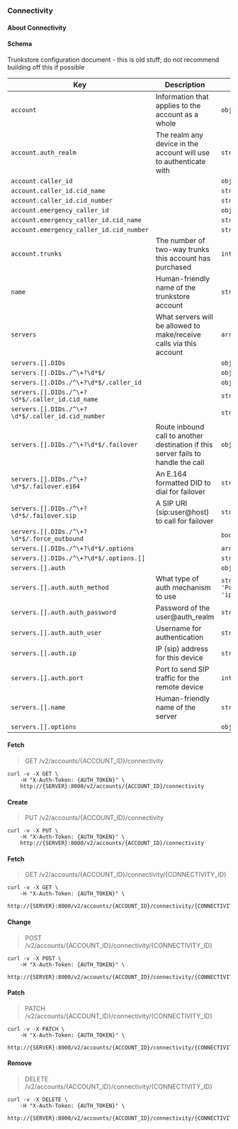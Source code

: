 ### Connectivity

#### About Connectivity

#### Schema

Trunkstore configuration document - this is old stuff; do not recommend building off this if possible

Key | Description | Type | Default | Required
--- | ----------- | ---- | ------- | --------
`account` | Information that applies to the account as a whole | `object` |   | `false`
`account.auth_realm` | The realm any device in the account will use to authenticate with | `string(1..)` |   | `false`
`account.caller_id` |   | `object` |   | `false`
`account.caller_id.cid_name` |   | `string(0..35)` |   | `false`
`account.caller_id.cid_number` |   | `string(0..35)` |   | `false`
`account.emergency_caller_id` |   | `object` |   | `false`
`account.emergency_caller_id.cid_name` |   | `string(0..35)` |   | `false`
`account.emergency_caller_id.cid_number` |   | `string(0..35)` |   | `false`
`account.trunks` | The number of two-way trunks this account has purchased | `integer` |   | `false`
`name` | Human-friendly name of the trunkstore account | `string` |   | `false`
`servers` | What servers will be allowed to make/receive calls via this account | `array(object)` | `[]` | `false`
`servers.[].DIDs` |   | `object` |   | `false`
`servers.[].DIDs./^\+?\d*$/` |   | `object` |   | `false`
`servers.[].DIDs./^\+?\d*$/.caller_id` |   | `object` |   | `false`
`servers.[].DIDs./^\+?\d*$/.caller_id.cid_name` |   | `string(1..35)` |   | `true`
`servers.[].DIDs./^\+?\d*$/.caller_id.cid_number` |   | `string(1..35)` |   | `true`
`servers.[].DIDs./^\+?\d*$/.failover` | Route inbound call to another destination if this server fails to handle the call | `object` |   | `false`
`servers.[].DIDs./^\+?\d*$/.failover.e164` | An E.164 formatted DID to dial for failover | `string` |   | `false`
`servers.[].DIDs./^\+?\d*$/.failover.sip` | A SIP URI (sip:user@host) to call for failover | `string` |   | `false`
`servers.[].DIDs./^\+?\d*$/.force_outbound` |   | `boolean` | `false` | `false`
`servers.[].DIDs./^\+?\d*$/.options` |   | `array(string)` |   | `false`
`servers.[].DIDs./^\+?\d*$/.options.[]` |   | `string` |   | `false`
`servers.[].auth` |   | `object` |   | `true`
`servers.[].auth.auth_method` | What type of auth mechanism to use | `string('password', 'Password', 'IP', 'ip')` | `password` | `true`
`servers.[].auth.auth_password` | Password of the user@auth_realm | `string(1..)` |   | `false`
`servers.[].auth.auth_user` | Username for authentication | `string(1..)` |   | `false`
`servers.[].auth.ip` | IP (sip) address for this device | `string` |   | `false`
`servers.[].auth.port` | Port to send SIP traffic for the remote device | `integer` |   | `false`
`servers.[].name` | Human-friendly name of the server | `string(1..)` |   | `false`
`servers.[].options` |   | `object` |   | `false`




#### Fetch

> GET /v2/accounts/{ACCOUNT_ID}/connectivity

```shell
curl -v -X GET \
    -H "X-Auth-Token: {AUTH_TOKEN}" \
    http://{SERVER}:8000/v2/accounts/{ACCOUNT_ID}/connectivity
```

#### Create

> PUT /v2/accounts/{ACCOUNT_ID}/connectivity

```shell
curl -v -X PUT \
    -H "X-Auth-Token: {AUTH_TOKEN}" \
    http://{SERVER}:8000/v2/accounts/{ACCOUNT_ID}/connectivity
```

#### Fetch

> GET /v2/accounts/{ACCOUNT_ID}/connectivity/{CONNECTIVITY_ID}

```shell
curl -v -X GET \
    -H "X-Auth-Token: {AUTH_TOKEN}" \
    http://{SERVER}:8000/v2/accounts/{ACCOUNT_ID}/connectivity/{CONNECTIVITY_ID}
```

#### Change

> POST /v2/accounts/{ACCOUNT_ID}/connectivity/{CONNECTIVITY_ID}

```shell
curl -v -X POST \
    -H "X-Auth-Token: {AUTH_TOKEN}" \
    http://{SERVER}:8000/v2/accounts/{ACCOUNT_ID}/connectivity/{CONNECTIVITY_ID}
```

#### Patch

> PATCH /v2/accounts/{ACCOUNT_ID}/connectivity/{CONNECTIVITY_ID}

```shell
curl -v -X PATCH \
    -H "X-Auth-Token: {AUTH_TOKEN}" \
    http://{SERVER}:8000/v2/accounts/{ACCOUNT_ID}/connectivity/{CONNECTIVITY_ID}
```

#### Remove

> DELETE /v2/accounts/{ACCOUNT_ID}/connectivity/{CONNECTIVITY_ID}

```shell
curl -v -X DELETE \
    -H "X-Auth-Token: {AUTH_TOKEN}" \
    http://{SERVER}:8000/v2/accounts/{ACCOUNT_ID}/connectivity/{CONNECTIVITY_ID}
```

